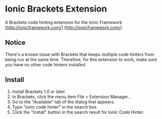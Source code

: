 # Ionic Brackets Extension
A Brackets code hinting extension for the Ionic Framework [http://ionicframework.com/] (http://ionicframework.com/). 

## Notice
 There's a known issue with Brackets that keeps multiple code hinters from being run at the same time. Therefore, for this extension to work, make sure you have no other code hinters installed. 

## Install

1. Install Brackets 1.0 or later.
2. In Brackets, click the menu item File > Extension Manager...
3. Go to the "Available" tab of the dialog that appears.
4. Type "ionic code hinter" in the search box.
5. Click the "Install" button in the search result for Ionic Code Hinter.
